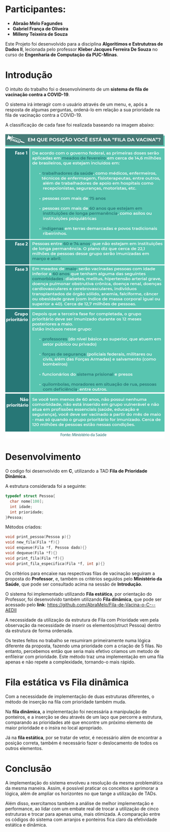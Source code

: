 
# **Participantes**: 

- **Abraão Melo Fagundes**
- **Gabriel França de Oliveira**
- **Milleny Teixeira de Souza**

Este Projeto foi desenvolvido para a disciplina **Algoritimos e Estrututras de Dados II**, lecionada pelo professor **Kleber Jacques Ferreira De Souza** no curso de **Engenharia de Computação da PUC-Minas**.

# **Introdução** 


O intuito do trabalho foi o desenvolvimento de um **sistema de fila de vacinação contra a COVID-19**. 

O sistema irá interagir com o usuário através de um menu, e, após a resposta de algumas perguntas,  ordená-lo em relação a sua prioridade na fila de vacinação contra a COVID-19. 

A classificação de cada fase foi realizada baseando na imagem abaixo:

![Classificação_Fila_de_Vacinação](/Fila_de_Vacinacao.png)



# **Desenvolvimento**

O codigo foi desenvolvido em **C**, utilizando a TAD **Fila de Prioridade Dinâmica**. 

A estrutura considerada foi a seguinte: 

```c
typedef struct Pessoa{
  char nome[100];
  int idade;
  int prioridade;
}Pessoa;
```

Métodos criados:
```c
void print_pessoa(Pessoa p){}
void new_fila(Fila *f){}
void enqueue(Fila *f, Pessoa dado){}
void dequeue(Fila *f){}
void print_fila(Fila *f){}
void print_fila_especifica(Fila *f, int p){}
```

Os critérios para encaixe nas respectivas filas de vacinação seguiram a proposta do **Professor**, e, também os critérios seguidos pelo **Ministério da Saúde**, que pode ser consultado acima na sessão de **Introdução**.

O sistema foi implementado utilizando **Fila  estática**, por orientação do Professor, foi desenvolvido também utilizando **Fila dinâmica**, que pode ser acessado pelo **link**: https://github.com/AbraMelo/Fila-de-Vacina-o-C---AEDII

A necessidade da utilização da estrutura de Fila com Prioridade vem pela observação da necessidade de inserir os elementos(struct Pessoa) dentro da estrutura de forma ordenada.

Os testes feitos no trabalho se resumiram primeiramente numa lógica diferente da proposta, fazendo uma prioridade com a criação de 5 filas. No entanto, percebemos então que seria mais efetivo criamos um metodo de enfileirar com prioridade. Este método traz uma implementação em uma fila apenas e não repete a complexidade, tornando-o mais rápido.

# **Fila estática** vs **Fila dinâmica** 

Com a necessidade de implementação de duas estruturas diferentes, o método de inserção na fila com prioridade também muda. 

Na **fila dinâmica**, a implementação foi necessária a manipulação de ponteiros, e a inserção se deu através de um laço que percorre a estrutura, comparando as prioridades até que encontre um próximo elemento de maior prioridade e o insira no local apropriado.

Já na **fila estática**, por se tratar de vetor, é necessário além de encontrar a posição correta, também é necessário fazer o deslocamento de todos os outros elementos. 

# **Conclusão** 

A implementação do sistema envolveu a resolução da mesma problemática da mesma maneira. Assim, é possível praticar os conceitos e aprimorar a lógica, além de ampliar os horizontes no que tange a utilização de TADs.

Além disso, exercitamos também a análise de melhor implementação e performance, ao lidar com um embate real de trocar a utilização de cinco estruturas e trocar para apenas uma, mais otimizada. A comparação entre os códigos do sistema com arranjos e ponteiros fica claro da efetividade estática e dinâmica.


